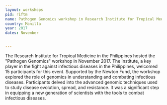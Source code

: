 ```yaml
---
layout: workshops
pid: riftm
name: Pathogen Genomics workshop in Research Institute for Tropical Medicine, Philippines 
country: Manilla
year: 2017
dates: November


---
```


The Research Institute for Tropical Medicine in the Philippines hosted the "Pathogen Genomics" workshop in November 2017. The institute, a key player in the fight against infectious diseases in the Philippines, welcomed 15 participants for this event. Supported by the Newton Fund, the workshop explored the role of genomics in understanding and combating infectious diseases. Participants delved into the advanced genomic techniques used to study disease evolution, spread, and resistance. It was a significant step in equipping a new generation of scientists with the tools to combat infectious diseases.